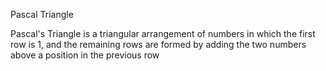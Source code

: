 Pascal Triangle

Pascal's Triangle is a triangular arrangement of numbers in which the first row is 1, and the remaining rows are formed by adding the two numbers above a position in the previous row